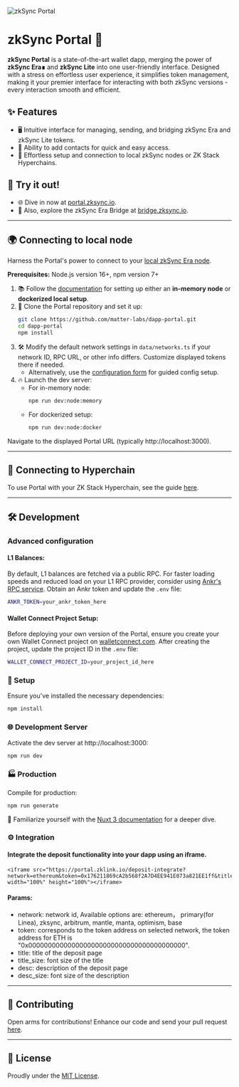 ![zkSync Portal](public/preview.png)

# zkSync Portal 🚀

**zkSync Portal** is a state-of-the-art wallet dapp, merging the power of **zkSync Era∎** and **zkSync Lite** into one user-friendly interface. Designed with a stress on effortless user experience, it simplifies token management, making it your premier interface for interacting with both zkSync versions - every interaction smooth and efficient.

## ✨ Features

- 🖥️ Intuitive interface for managing, sending, and bridging zkSync Era and zkSync Lite tokens.
- 📇 Ability to add contacts for quick and easy access.
- 🔧 Effortless setup and connection to local zkSync nodes or ZK Stack Hyperchains.

## 🎉 Try it out!

- 🌐 Dive in now at [portal.zksync.io](https://portal.zksync.io/).
- 🌉 Also, explore the zkSync Era Bridge at [bridge.zksync.io](https://bridge.zksync.io).

---

## 🌍 Connecting to local node

Harness the Portal's power to connect to your [local zkSync Era node](https://era.zksync.io/docs/tools/testing/).

**Prerequisites:** Node.js version 16+, npm version 7+

1. 📚 Follow the [documentation](https://era.zksync.io/docs/tools/testing/) for setting up either an **in-memory node** or **dockerized local setup**.
2. 🔄 Clone the Portal repository and set it up:
    ```bash
    git clone https://github.com/matter-labs/dapp-portal.git
    cd dapp-portal
    npm install
    ```
3. 🛠️ Modify the default network settings in `data/networks.ts` if your network ID, RPC URL, or other info differs. Customize displayed tokens there if needed.
    - Alternatively, use the [configuration form](./hyperchains/README.md#configure-automatically-with-form) for guided config setup.
4. 🔥 Launch the dev server:
    - For in-memory node:
      ```bash
      npm run dev:node:memory
      ```
    - For dockerized setup:
      ```bash
      npm run dev:node:docker
      ```
  Navigate to the displayed Portal URL (typically http://localhost:3000).

---

## 🔗 Connecting to Hyperchain

To use Portal with your ZK Stack Hyperchain, see the guide [here](./hyperchains/README.md).

---

## 🛠 Development

### Advanced configuration

#### L1 Balances:
By default, L1 balances are fetched via a public RPC. For faster loading speeds and reduced load on your L1 RPC provider, consider using [Ankr's RPC service](https://www.ankr.com/rpc/). Obtain an Ankr token and update the `.env` file:
```bash
ANKR_TOKEN=your_ankr_token_here
```

#### Wallet Connect Project Setup:
Before deploying your own version of the Portal, ensure you create your own Wallet Connect project on [walletconnect.com](https://walletconnect.com). After creating the project, update the project ID in the `.env` file:
```bash
WALLET_CONNECT_PROJECT_ID=your_project_id_here
```


### 🔧 Setup

Ensure you've installed the necessary dependencies:

```bash
npm install
```

### 🌐 Development Server

Activate the dev server at http://localhost:3000:

```bash
npm run dev
```

### 🏭 Production

Compile for production:

```bash
npm run generate
```

📘 Familiarize yourself with the [Nuxt 3 documentation](https://nuxt.com/docs/getting-started/introduction) for a deeper dive.


### ⚙️ Integration
#### Integrate the deposit functionality into your dapp using an iframe.

```
<iframe src="https://portal.zklink.io/deposit-integrate?network=ethereum&token=0x176211869cA2b568f2A7D4EE941E073a821EE1ff&title=Bridge&desc=Bridge+your+asset+to+Nova+to+enjoy+dapps&desc_size=18" width="100%" height="100%"></iframe>
```
#### Params:
* network: network id, Available options are: ethereum， primary(for Linea), zksync, arbitrum, mantle, manta, optimism, base
* token: corresponds to the token address on selected network, the token address for ETH is "0x0000000000000000000000000000000000000000".
* title: title of the deposit page
* title_size: font size of the title
* desc: description of the deposit page
* desc_size: font size of the description

---

## 🤝 Contributing

Open arms for contributions! Enhance our code and send your pull request [here](https://github.com/matter-labs/dapp-portal/pulls).

---

## 📜 License

Proudly under the [MIT License](https://github.com/matter-labs/dapp-portal/blob/main/LICENSE).